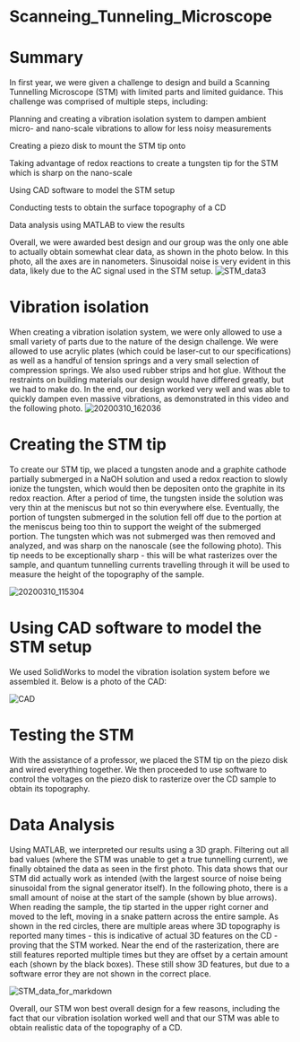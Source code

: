 # Scanneing_Tunneling_Microscope
# Summary

In first year, we were given a challenge to design and build a Scanning Tunnelling Microscope (STM) with limited parts and limited guidance. This challenge was comprised of multiple steps, including:

Planning and creating a vibration isolation system to dampen ambient micro- and nano-scale vibrations to allow for less noisy measurements

Creating a piezo disk to mount the STM tip onto

Taking advantage of redox reactions to create a tungsten tip for the STM which is sharp on the nano-scale

Using CAD software to model the STM setup

Conducting tests to obtain the surface topography of a CD

Data analysis using MATLAB to view the results

Overall, we were awarded best design and our group was the only one able to actually obtain somewhat clear data, as shown in the photo below. In this photo, all the axes are in nanometers. Sinusoidal noise is very evident in this data, likely due to the AC signal used in the STM setup. 
![STM_data3](https://user-images.githubusercontent.com/54910254/93396494-c7fe8700-f845-11ea-8123-43e1855bab3c.png) 

# Vibration isolation
When creating a vibration isolation system, we were only allowed to use a small variety of parts due to the nature of the design challenge. We were allowed to use acrylic plates (which could be laser-cut to our specifications) as well as a handful of tension springs and a very small selection of compression springs. We also used rubber strips and hot glue. Without the restraints on building materials our design would have differed greatly, but we had to make do. In the end, our design worked very well and was able to quickly dampen even massive vibrations, as demonstrated in this video and the following photo. ![20200310_162036](https://user-images.githubusercontent.com/54910254/93396501-caf97780-f845-11ea-9216-6735a2cc66e8.jpg)

# Creating the STM tip
To create our STM tip, we placed a tungsten anode and a graphite cathode partially submerged in a NaOH solution and used a redox reaction to slowly ionize the tungsten, which would then be depositen onto the graphite in its redox reaction. After a period of time, the tungsten inside the solution was very thin at the meniscus but not so thin everywhere else. Eventually, the portion of tungsten submerged in the solution fell off due to the portion at the meniscus being too thin to support the weight of the submerged portion. The tungsten which was not submerged was then removed and analyzed, and was sharp on the nanoscale (see the following photo). This tip needs to be exceptionally sharp - this will be what rasterizes over the sample, and quantum tunnelling currents travelling through it will be used to measure the height of the topography of the sample.

![20200310_115304](https://user-images.githubusercontent.com/54910254/93396503-cc2aa480-f845-11ea-9e13-14339e83b046.jpg) 

# Using CAD software to model the STM setup
We used SolidWorks to model the vibration isolation system before we assembled it. Below is a photo of the CAD:

![CAD](https://user-images.githubusercontent.com/54910254/93396511-cdf46800-f845-11ea-9f74-303c08a79215.png)

# Testing the STM
With the assistance of a professor, we placed the STM tip on the piezo disk and wired everything together. We then proceeded to use software to control the voltages on the piezo disk to rasterize over the CD sample to obtain its topography. 

# Data Analysis
Using MATLAB, we interpreted our results using a 3D graph. Filtering out all bad values (where the STM was unable to get a true tunnelling current), we finally obtained the data as seen in the first photo. This data shows that our STM did actually work as intended (with the largest source of noise being sinusoidal from the signal generator itself). In the following photo, there is a small amount of noise at the start of the sample (shown by blue arrows). When reading the sample, the tip started in the upper right corner and moved to the left, moving in a snake pattern across the entire sample. As shown in the red circles, there are multiple areas where 3D topography is reported many times - this is indicative of actual 3D features on the CD - proving that the STM worked. Near the end of the rasterization, there are still features reported multiple times but they are offset by a certain amount each (shown by the black boxes). These still show 3D features, but due to a software error they are not shown in the correct place.

![STM_data_for_markdown](https://user-images.githubusercontent.com/54910254/93396515-ce8cfe80-f845-11ea-9762-aeec15d67fe0.png)

Overall, our STM won best overall design for a few reasons, including the fact that our vibration isolation worked well and that our STM was able to obtain realistic data of the topography of a CD.
